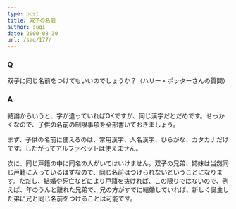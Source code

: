 ```yaml
---
type: post
title: 双子の名前
author: sugi
date: 2000-08-30
url: /saq/177/
---
```

### Q 

双子に同じ名前をつけてもいいのでしょうか？（ハリー・ポッターさんの質問）

### A 

結論からいうと、字が違っていればOKですが、同じ漢字だとだめです。せっかくなので、子供の名前の制限事項を全部書いておきましょう。

まず、子供の名前に使えるのは、常用漢字、人名漢字、ひらがな、カタカナだけです。したがってアルファベットは使えません。

次に、同じ戸籍の中に同名の人がいてはいけません。双子の兄弟、姉妹は当然同じ戸籍に入っているはずなので、同じ名前はつけられないということになります。ただし、結婚や死亡などにより戸籍を抜ければ、この限りではないので、例えば、年のうんと離れた兄弟で、兄の方がすでに結婚していれば、新しく誕生した弟に兄と同じ名前をつけることは可能です。
